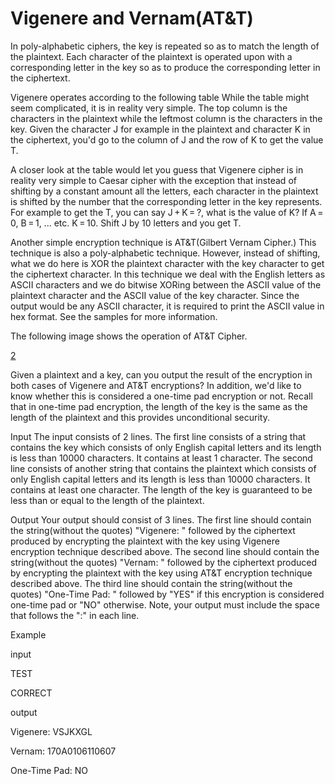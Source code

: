 # Vigenere and Vernam(AT&T)
In poly-alphabetic ciphers, the key is repeated so as to match the length of the plaintext. Each character of the plaintext is operated upon with a corresponding letter in the key so as to produce the corresponding letter in the ciphertext.

Vigenere operates according to the following table
[](https://github.com/Abd-Eljalil-Nasser/Encryption-Alorithms-implementation/blob/master/Vigenere%20and%20Vernam(AT%26T)/1.png)
While the table might seem complicated, it is in reality very simple. The top column is the characters in the plaintext while the leftmost column is the characters in the key. Given the character J for example in the plaintext and character K in the ciphertext, you'd go to the column of J and the row of K to get the value T.

A closer look at the table would let you guess that Vigenere cipher is in reality very simple to Caesar cipher with the exception that instead of shifting by a constant amount all the letters, each character in the plaintext is shifted by the number that the corresponding letter in the key represents. For example to get the T, you can say J + K = ?, what is the value of K? If A = 0, B = 1, ... etc. K = 10. Shift J by 10 letters and you get T.

Another simple encryption technique is AT&T(Gilbert Vernam Cipher.) This technique is also a poly-alphabetic technique. However, instead of shifting, what we do here is XOR the plaintext character with the key character to get the ciphertext character. In this technique we deal with the English letters as ASCII characters and we do bitwise XORing between the ASCII value of the plaintext character and the ASCII value of the key character. Since the output would be any ASCII character, it is required to print the ASCII value in hex format. See the samples for more information.

The following image shows the operation of AT&T Cipher.

[2](2)

Given a plaintext and a key, can you output the result of the encryption in both cases of Vigenere and AT&T encryptions? In addition, we'd like to know whether this is considered a one-time pad encryption or not. Recall that in one-time pad encryption, the length of the key is the same as the length of the plaintext and this provides unconditional security.

Input
The input consists of 2 lines. The first line consists of a string that contains the key which consists of only English capital letters and its length is less than 10000 characters. It contains at least 1 character. The second line consists of another string that contains the plaintext which consists of only English capital letters and its length is less than 10000 characters. It contains at least one character. The length of the key is guaranteed to be less than or equal to the length of the plaintext.

Output
Your output should consist of 3 lines. The first line should contain the string(without the quotes) "Vigenere: " followed by the ciphertext produced by encrypting the plaintext with the key using Vigenere encryption technique described above. The second line should contain the string(without the quotes) "Vernam: " followed by the ciphertext produced by encrypting the plaintext with the key using AT&T encryption technique described above. The third line should contain the string(without the quotes) "One-Time Pad: " followed by "YES" if this encryption is considered one-time pad or "NO" otherwise. Note, your output must include the space that follows the ":" in each line.

Example

input

TEST

CORRECT

output

Vigenere: VSJKXGL

Vernam: 170A0106110607

One-Time Pad: NO
